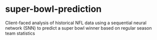 # super-bowl-prediction
Client-faced analysis of historical NFL data using a sequential neural network (SNN) to predict a super bowl winner based on regular season team statistics
